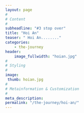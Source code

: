 ```yaml
---
layout: page
#
# Content
#
subheadline: "#3 stop over"
title: "Hoi An"
teaser: " Hoi An........"
categories:
    - the-journey
header:
    image_fullwidth: "hoian.jpg"
#
# Styling
#
image:
 thumb: hoian.jpg
#
# Metainformation & Customization
#
meta_description:
permalink: "/the-journey/hoi-an/"
---
```


